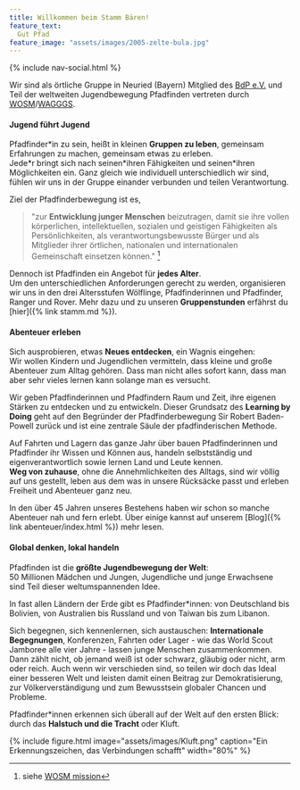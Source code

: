 ```yaml
---
title: Willkommen beim Stamm Bären!
feature_text:
  Gut Pfad
feature_image: "assets/images/2005-zelte-bula.jpg"
---
```

{% include nav-social.html %}

Wir sind als örtliche Gruppe in Neuried (Bayern) Mitglied des [BdP e.V.](https://www.pfadfinden.de) und Teil der weltweiten Jugendbewegung Pfadfinden vertreten durch [WOSM](https://www.scout.org)/[WAGGGS](https://www.wagggs.org).

#### Jugend führt Jugend

Pfadfinder\*in zu sein, heißt in kleinen **Gruppen zu leben**, gemeinsam Erfahrungen zu machen, gemeinsam etwas zu erleben.  
Jede\*r bringt sich nach seinen\*ihren Fähigkeiten und seinen\*ihren Möglichkeiten ein. Ganz gleich wie individuell unterschiedlich wir sind, fühlen wir uns in der Gruppe einander verbunden und teilen Verantwortung.

Ziel der Pfadfinderbewegung ist es,
>"zur **Entwicklung junger Menschen** beizutragen, damit sie ihre vollen körperlichen, intellektuellen, sozialen und geistigen Fähigkeiten als Persönlichkeiten, als verantwortungsbewusste Bürger und als Mitglieder ihrer örtlichen, nationalen und internationalen Gemeinschaft einsetzen können."
[^1]

[^1]: siehe [WOSM mission](https://www.scout.org/vision)

Dennoch ist Pfadfinden ein Angebot für **jedes Alter**.  
Um den unterschiedlichen Anforderungen gerecht zu werden, organisieren wir uns in den drei Altersstufen Wölflinge, Pfadfinderinnen und Pfadfinder, Ranger und Rover.
Mehr dazu und zu unseren **Gruppenstunden** erfährst du [hier]({% link stamm.md %}).

#### Abenteuer erleben

Sich ausprobieren, etwas **Neues entdecken**, ein Wagnis eingehen:  
Wir wollen Kindern und Jugendlichen vermitteln, dass kleine und große Abenteuer zum Alltag gehören. Dass man nicht alles sofort kann, dass man aber sehr vieles lernen kann solange man es versucht.

Wir geben Pfadfinderinnen und Pfadfindern Raum und Zeit, ihre eigenen Stärken zu entdecken und zu entwickeln. Dieser Grundsatz des **Learning by Doing** geht auf den Begründer der Pfadfinderbewegung Sir Robert Baden-Powell zurück und ist eine zentrale Säule der pfadfinderischen Methode.

Auf Fahrten und Lagern das ganze Jahr über bauen Pfadfinderinnen und Pfadfinder ihr Wissen und Können aus, handeln selbstständig und eigenverantwortlich sowie lernen Land und Leute kennen.  
**Weg von zuhause**, ohne die Annehmlichkeiten des Alltags, sind wir völlig auf uns gestellt, leben aus dem was in unsere Rücksäcke passt und erleben Freiheit und Abenteuer ganz neu.

In den über 45 Jahren unseres Bestehens haben wir schon so manche Abenteuer nah und fern erlebt. Über einige kannst auf unserem [Blog]({% link abenteuer/index.html %}) mehr lesen.

#### Global denken, lokal handeln

Pfadfinden ist die **größte Jugendbewegung der Welt**:  
50 Millionen Mädchen und Jungen, Jugendliche und junge Erwachsene sind Teil dieser weltumspannenden Idee.

In fast allen Ländern der Erde gibt es Pfadfinder*innen: von Deutschland bis Bolivien, von Australien bis Russland und von Taiwan bis zum Libanon.

Sich begegnen, sich kennenlernen, sich austauschen: **Internationale Begegnungen**, Konferenzen, Fahrten oder Lager - wie das World Scout Jamboree alle vier Jahre - lassen junge Menschen zusammenkommen.  
Dann zählt nicht, ob jemand weiß ist oder schwarz, gläubig oder nicht, arm oder reich. Auch wenn wir verschieden sind, so teilen wir doch das Ideal einer besseren Welt und leisten damit einen Beitrag zur Demokratisierung, zur Völkerverständigung und zum Bewusstsein globaler Chancen und Probleme.

Pfadfinder*innen erkennen sich überall auf der Welt auf den ersten Blick: durch das **Halstuch und die Tracht** oder Kluft.

{% include figure.html image="assets/images/Kluft.png" caption="Ein Erkennungszeichen, das Verbindungen schafft" width="80%" %}
